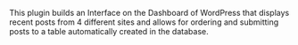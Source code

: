 This plugin builds an Interface on the Dashboard of WordPress that displays recent posts from 4 different sites and allows for ordering and submitting posts to a table automatically created in the database. 